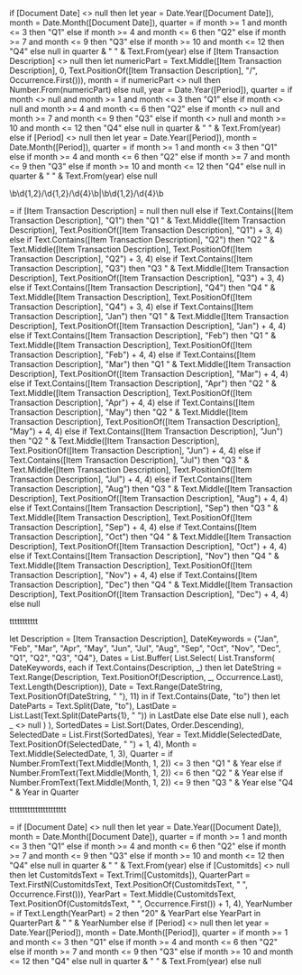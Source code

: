 if [Document Date] <> null then 
    let 
        year = Date.Year([Document Date]),
        month = Date.Month([Document Date]),
        quarter = 
            if month >= 1 and month <= 3 then "Q1" 
            else if month >= 4 and month <= 6 then "Q2" 
            else if month >= 7 and month <= 9 then "Q3" 
            else if month >= 10 and month <= 12 then "Q4" 
            else null 
    in 
        quarter & " " & Text.From(year)
else if [Item Transaction Description] <> null then 
    let 
        numericPart = Text.Middle([Item Transaction Description], 0, Text.PositionOf([Item Transaction Description], "/", Occurrence.First())),
        month = if numericPart <> null then Number.From(numericPart) else null,
        year = Date.Year([Period]),
        quarter = 
            if month <> null and month >= 1 and month <= 3 then "Q1" 
            else if month <> null and month >= 4 and month <= 6 then "Q2" 
            else if month <> null and month >= 7 and month <= 9 then "Q3" 
            else if month <> null and month >= 10 and month <= 12 then "Q4" 
            else null 
    in 
        quarter & " " & Text.From(year)
else if [Period] <> null then 
    let 
        year = Date.Year([Period]),
        month = Date.Month([Period]),
        quarter = 
            if month >= 1 and month <= 3 then "Q1" 
            else if month >= 4 and month <= 6 then "Q2" 
            else if month >= 7 and month <= 9 then "Q3" 
            else if month >= 10 and month <= 12 then "Q4" 
            else null 
    in 
        quarter & " " & Text.From(year)
else 
    null





\b\d{1,2}/\d{1,2}/\d{4}\b|\b\d{1,2}/\d{4}\b


= if [Item Transaction Description] = null then null
else if Text.Contains([Item Transaction Description], "Q1") then "Q1 " & Text.Middle([Item Transaction Description], Text.PositionOf([Item Transaction Description], "Q1") + 3, 4)
else if Text.Contains([Item Transaction Description], "Q2") then "Q2 " & Text.Middle([Item Transaction Description], Text.PositionOf([Item Transaction Description], "Q2") + 3, 4)
else if Text.Contains([Item Transaction Description], "Q3") then "Q3 " & Text.Middle([Item Transaction Description], Text.PositionOf([Item Transaction Description], "Q3") + 3, 4)
else if Text.Contains([Item Transaction Description], "Q4") then "Q4 " & Text.Middle([Item Transaction Description], Text.PositionOf([Item Transaction Description], "Q4") + 3, 4)
else if Text.Contains([Item Transaction Description], "Jan") then "Q1 " & Text.Middle([Item Transaction Description], Text.PositionOf([Item Transaction Description], "Jan") + 4, 4)
else if Text.Contains([Item Transaction Description], "Feb") then "Q1 " & Text.Middle([Item Transaction Description], Text.PositionOf([Item Transaction Description], "Feb") + 4, 4)
else if Text.Contains([Item Transaction Description], "Mar") then "Q1 " & Text.Middle([Item Transaction Description], Text.PositionOf([Item Transaction Description], "Mar") + 4, 4)
else if Text.Contains([Item Transaction Description], "Apr") then "Q2 " & Text.Middle([Item Transaction Description], Text.PositionOf([Item Transaction Description], "Apr") + 4, 4)
else if Text.Contains([Item Transaction Description], "May") then "Q2 " & Text.Middle([Item Transaction Description], Text.PositionOf([Item Transaction Description], "May") + 4, 4)
else if Text.Contains([Item Transaction Description], "Jun") then "Q2 " & Text.Middle([Item Transaction Description], Text.PositionOf([Item Transaction Description], "Jun") + 4, 4)
else if Text.Contains([Item Transaction Description], "Jul") then "Q3 " & Text.Middle([Item Transaction Description], Text.PositionOf([Item Transaction Description], "Jul") + 4, 4)
else if Text.Contains([Item Transaction Description], "Aug") then "Q3 " & Text.Middle([Item Transaction Description], Text.PositionOf([Item Transaction Description], "Aug") + 4, 4)
else if Text.Contains([Item Transaction Description], "Sep") then "Q3 " & Text.Middle([Item Transaction Description], Text.PositionOf([Item Transaction Description], "Sep") + 4, 4)
else if Text.Contains([Item Transaction Description], "Oct") then "Q4 " & Text.Middle([Item Transaction Description], Text.PositionOf([Item Transaction Description], "Oct") + 4, 4)
else if Text.Contains([Item Transaction Description], "Nov") then "Q4 " & Text.Middle([Item Transaction Description], Text.PositionOf([Item Transaction Description], "Nov") + 4, 4)
else if Text.Contains([Item Transaction Description], "Dec") then "Q4 " & Text.Middle([Item Transaction Description], Text.PositionOf([Item Transaction Description], "Dec") + 4, 4)
else null


ttttttttttt


let
    Description = [Item Transaction Description],
    DateKeywords = {"Jan", "Feb", "Mar", "Apr", "May", "Jun", "Jul", "Aug", "Sep", "Oct", "Nov", "Dec", "Q1", "Q2", "Q3", "Q4"},
    Dates = List.Buffer(
        List.Select(
            List.Transform(
                DateKeywords,
                each 
                    if Text.Contains(Description, _) then 
                        let
                            DateString = Text.Range(Description, Text.PositionOf(Description, _, Occurrence.Last), Text.Length(Description)),
                            Date = Text.Range(DateString, Text.PositionOf(DateString, " "), 11)
                        in
                            if Text.Contains(Date, "to") then
                                let
                                    DateParts = Text.Split(Date, "to"),
                                    LastDate = List.Last(Text.Split(DateParts{1}, " "))
                                in
                                    LastDate
                            else
                                Date
                    else null
            ),
            each _ <> null
        )
    ),
    SortedDates = List.Sort(Dates, Order.Descending),
    SelectedDate = List.First(SortedDates),
    Year = Text.Middle(SelectedDate, Text.PositionOf(SelectedDate, " ") + 1, 4),
    Month = Text.Middle(SelectedDate, 1, 3),
    Quarter = 
        if Number.FromText(Text.Middle(Month, 1, 2)) <= 3 then "Q1 " & Year
        else if Number.FromText(Text.Middle(Month, 1, 2)) <= 6 then "Q2 " & Year
        else if Number.FromText(Text.Middle(Month, 1, 2)) <= 9 then "Q3 " & Year
        else "Q4 " & Year
in
    Quarter





tttttttttttttttttttttt

= if [Document Date] <> null then 
    let 
        year = Date.Year([Document Date]), 
        month = Date.Month([Document Date]), 
        quarter = if month >= 1 and month <= 3 then "Q1" else if month >= 4 and month <= 6 then "Q2" else if month >= 7 and month <= 9 then "Q3" else if month >= 10 and month <= 12 then "Q4" else null 
    in 
        quarter & " " & Text.From(year) 
else 
    if [Customitds] <> null then 
        let
            CustomitdsText = Text.Trim([Customitds]),
            QuarterPart = Text.FirstN(CustomitdsText, Text.PositionOf(CustomitdsText, " ", Occurrence.First())),
            YearPart = Text.Middle(CustomitdsText, Text.PositionOf(CustomitdsText, " ", Occurrence.First()) + 1, 4),
            YearNumber = if Text.Length(YearPart) = 2 then "20" & YearPart else YearPart
        in
            QuarterPart & " " & YearNumber
    else 
        if [Period] <> null then 
            let 
                year = Date.Year([Period]), 
                month = Date.Month([Period]), 
                quarter = if month >= 1 and month <= 3 then "Q1" else if month >= 4 and month <= 6 then "Q2" else if month >= 7 and month <= 9 then "Q3" else if month >= 10 and month <= 12 then "Q4" else null 
            in 
                quarter & " " & Text.From(year) 
        else 
            null

